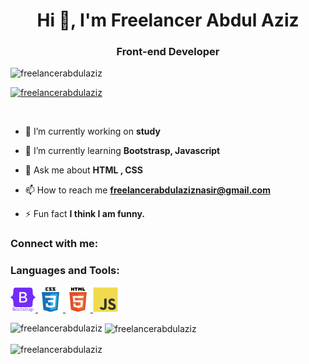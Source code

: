 <h1 align="center">Hi 👋, I'm Freelancer Abdul Aziz</h1>
<h3 align="center">Front-end Developer</h3>

<p align="left"> <img src="https://komarev.com/ghpvc/?username=freelancerabdulaziz&label=Profile%20views&color=0e75b6&style=flat" alt="freelancerabdulaziz" /> </p>

<p align="left"> <a href="https://github.com/ryo-ma/github-profile-trophy"><img src="https://github-profile-trophy.vercel.app/?username=freelancerabdulaziz" alt="freelancerabdulaziz" /></a> </p>

<p align="left"> <a href="https://twitter.com/" target="blank"><img src="https://img.shields.io/twitter/follow/?logo=twitter&style=for-the-badge" alt="" /></a> </p>

- 🔭 I’m currently working on **study**

- 🌱 I’m currently learning **Bootstrasp, Javascript**

- 💬 Ask me about **HTML , CSS**

- 📫 How to reach me **freelancerabdulaziznasir@gmail.com**

- ⚡ Fun fact **I think I am funny.**

<h3 align="left">Connect with me:</h3>
<p align="left">
</p>

<h3 align="left">Languages and Tools:</h3>
<p align="left"> <a href="https://getbootstrap.com" target="_blank" rel="noreferrer"> <img src="https://raw.githubusercontent.com/devicons/devicon/master/icons/bootstrap/bootstrap-plain-wordmark.svg" alt="bootstrap" width="40" height="40"/> </a> <a href="https://www.w3schools.com/css/" target="_blank" rel="noreferrer"> <img src="https://raw.githubusercontent.com/devicons/devicon/master/icons/css3/css3-original-wordmark.svg" alt="css3" width="40" height="40"/> </a> <a href="https://www.w3.org/html/" target="_blank" rel="noreferrer"> <img src="https://raw.githubusercontent.com/devicons/devicon/master/icons/html5/html5-original-wordmark.svg" alt="html5" width="40" height="40"/> </a> <a href="https://developer.mozilla.org/en-US/docs/Web/JavaScript" target="_blank" rel="noreferrer"> <img src="https://raw.githubusercontent.com/devicons/devicon/master/icons/javascript/javascript-original.svg" alt="javascript" width="40" height="40"/> </a> </p>

<p><img align="left" src="https://github-readme-stats.vercel.app/api/top-langs?username=freelancerabdulaziz&show_icons=true&locale=en&layout=compact" alt="freelancerabdulaziz" /></p>

<p>&nbsp;<img align="center" src="https://github-readme-stats.vercel.app/api?username=freelancerabdulaziz&show_icons=true&locale=en" alt="freelancerabdulaziz" /></p>

<p><img align="center" src="https://github-readme-streak-stats.herokuapp.com/?user=freelancerabdulaziz&" alt="freelancerabdulaziz" /></p>
